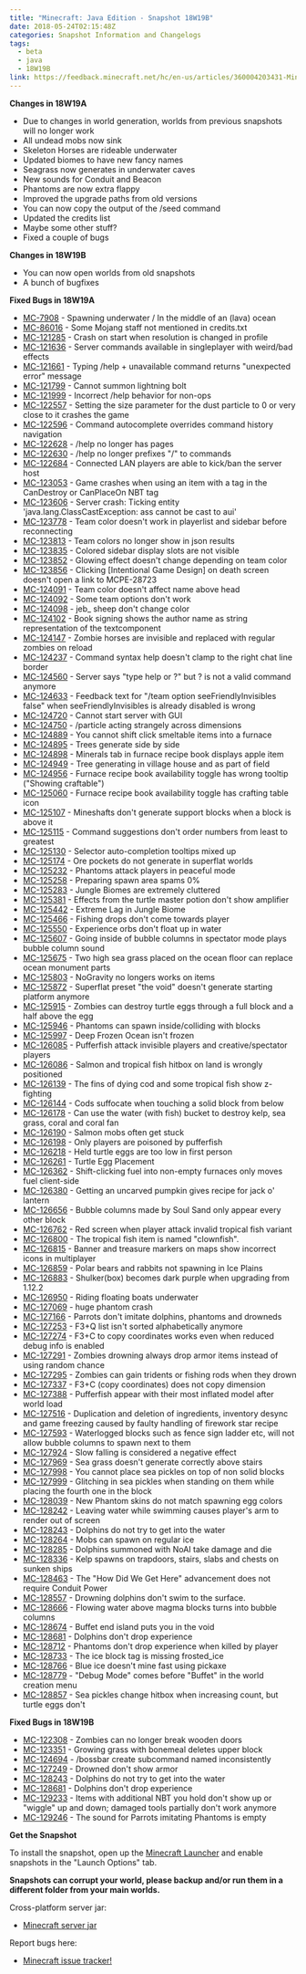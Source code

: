 ```yaml
---
title: "Minecraft: Java Edition - Snapshot 18W19B"
date: 2018-05-24T02:15:48Z
categories: Snapshot Information and Changelogs
tags:
  - beta
  - java
  - 18W19B
link: https://feedback.minecraft.net/hc/en-us/articles/360004203431-Minecraft-Java-Edition-Snapshot-18W19B
---
```


**Changes in 18W19A**

- Due to changes in world generation, worlds from previous snapshots will no longer work
- All undead mobs now sink
- Skeleton Horses are rideable underwater
- Updated biomes to have new fancy names
- Seagrass now generates in underwater caves
- New sounds for Conduit and Beacon
- Phantoms are now extra flappy
- Improved the upgrade paths from old versions
- You can now copy the output of the /seed command
- Updated the credits list
- Maybe some other stuff?
- Fixed a couple of bugs

  
**Changes in 18W19B**

- You can now open worlds from old snapshots
- A bunch of bugfixes

  
**Fixed Bugs in 18W19A**

- [MC-7908](https://bugs.mojang.com/browse/MC-7908) - Spawning underwater / In the middle of an (lava) ocean
- [MC-86016](https://bugs.mojang.com/browse/MC-86016) - Some Mojang staff not mentioned in credits.txt
- [MC-121285](https://bugs.mojang.com/browse/MC-121285) - Crash on start when resolution is changed in profile
- [MC-121636](https://bugs.mojang.com/browse/MC-121636) - Server commands available in singleplayer with weird/bad effects
- [MC-121661](https://bugs.mojang.com/browse/MC-121661) - Typing /help + unavailable command returns "unexpected error" message
- [MC-121799](https://bugs.mojang.com/browse/MC-121799) - Cannot summon lightning bolt
- [MC-121999](https://bugs.mojang.com/browse/MC-121999) - Incorrect /help behavior for non-ops
- [MC-122557](https://bugs.mojang.com/browse/MC-122557) - Setting the size parameter for the dust particle to 0 or very close to it crashes the game
- [MC-122596](https://bugs.mojang.com/browse/MC-122596) - Command autocomplete overrides command history navigation
- [MC-122628](https://bugs.mojang.com/browse/MC-122628) - /help no longer has pages
- [MC-122630](https://bugs.mojang.com/browse/MC-122630) - /help no longer prefixes "/" to commands
- [MC-122684](https://bugs.mojang.com/browse/MC-122684) - Connected LAN players are able to kick/ban the server host
- [MC-123053](https://bugs.mojang.com/browse/MC-123053) - Game crashes when using an item with a tag in the CanDestroy or CanPlaceOn NBT tag
- [MC-123606](https://bugs.mojang.com/browse/MC-123606) - Server crash: Ticking entity 'java.lang.ClassCastException: ass cannot be cast to aui'
- [MC-123778](https://bugs.mojang.com/browse/MC-123778) - Team color doesn't work in playerlist and sidebar before reconnecting
- [MC-123813](https://bugs.mojang.com/browse/MC-123813) - Team colors no longer show in json results
- [MC-123835](https://bugs.mojang.com/browse/MC-123835) - Colored sidebar display slots are not visible
- [MC-123852](https://bugs.mojang.com/browse/MC-123852) - Glowing effect doesn't change depending on team color
- [MC-123856](https://bugs.mojang.com/browse/MC-123856) - Clicking \[Intentional Game Design\] on death screen doesn't open a link to MCPE-28723
- [MC-124091](https://bugs.mojang.com/browse/MC-124091) - Team color doesn't affect name above head
- [MC-124092](https://bugs.mojang.com/browse/MC-124092) - Some team options don't work
- [MC-124098](https://bugs.mojang.com/browse/MC-124098) - jeb\_ sheep don't change color
- [MC-124102](https://bugs.mojang.com/browse/MC-124102) - Book signing shows the author name as string representation of the textcomponent
- [MC-124147](https://bugs.mojang.com/browse/MC-124147) - Zombie horses are invisible and replaced with regular zombies on reload
- [MC-124237](https://bugs.mojang.com/browse/MC-124237) - Command syntax help doesn't clamp to the right chat line border
- [MC-124560](https://bugs.mojang.com/browse/MC-124560) - Server says "type help or ?" but ? is not a valid command anymore
- [MC-124633](https://bugs.mojang.com/browse/MC-124633) - Feedback text for "/team option seeFriendlyInvisibles false" when seeFriendlyInvisibles is already disabled is wrong
- [MC-124720](https://bugs.mojang.com/browse/MC-124720) - Cannot start server with GUI
- [MC-124750](https://bugs.mojang.com/browse/MC-124750) - /particle acting strangely across dimensions
- [MC-124889](https://bugs.mojang.com/browse/MC-124889) - You cannot shift click smeltable items into a furnace
- [MC-124895](https://bugs.mojang.com/browse/MC-124895) - Trees generate side by side
- [MC-124898](https://bugs.mojang.com/browse/MC-124898) - Minerals tab in furnace recipe book displays apple item
- [MC-124949](https://bugs.mojang.com/browse/MC-124949) - Tree generating in village house and as part of field
- [MC-124956](https://bugs.mojang.com/browse/MC-124956) - Furnace recipe book availability toggle has wrong tooltip ("Showing craftable")
- [MC-125060](https://bugs.mojang.com/browse/MC-125060) - Furnace recipe book availability toggle has crafting table icon
- [MC-125107](https://bugs.mojang.com/browse/MC-125107) - Mineshafts don't generate support blocks when a block is above it
- [MC-125115](https://bugs.mojang.com/browse/MC-125115) - Command suggestions don't order numbers from least to greatest
- [MC-125130](https://bugs.mojang.com/browse/MC-125130) - Selector auto-completion tooltips mixed up
- [MC-125174](https://bugs.mojang.com/browse/MC-125174) - Ore pockets do not generate in superflat worlds
- [MC-125232](https://bugs.mojang.com/browse/MC-125232) - Phantoms attack players in peaceful mode
- [MC-125258](https://bugs.mojang.com/browse/MC-125258) - Preparing spawn area spams 0%
- [MC-125283](https://bugs.mojang.com/browse/MC-125283) - Jungle Biomes are extremely cluttered
- [MC-125381](https://bugs.mojang.com/browse/MC-125381) - Effects from the turtle master potion don't show amplifier
- [MC-125442](https://bugs.mojang.com/browse/MC-125442) - Extreme Lag in Jungle Biome
- [MC-125466](https://bugs.mojang.com/browse/MC-125466) - Fishing drops don't come towards player
- [MC-125550](https://bugs.mojang.com/browse/MC-125550) - Experience orbs don't float up in water
- [MC-125607](https://bugs.mojang.com/browse/MC-125607) - Going inside of bubble columns in spectator mode plays bubble column sound
- [MC-125675](https://bugs.mojang.com/browse/MC-125675) - Two high sea grass placed on the ocean floor can replace ocean monument parts
- [MC-125803](https://bugs.mojang.com/browse/MC-125803) - NoGravity no longers works on items
- [MC-125872](https://bugs.mojang.com/browse/MC-125872) - Superflat preset "the void" doesn't generate starting platform anymore
- [MC-125915](https://bugs.mojang.com/browse/MC-125915) - Zombies can destroy turtle eggs through a full block and a half above the egg
- [MC-125946](https://bugs.mojang.com/browse/MC-125946) - Phantoms can spawn inside/colliding with blocks
- [MC-125997](https://bugs.mojang.com/browse/MC-125997) - Deep Frozen Ocean isn't frozen
- [MC-126085](https://bugs.mojang.com/browse/MC-126085) - Pufferfish attack invisible players and creative/spectator players
- [MC-126086](https://bugs.mojang.com/browse/MC-126086) - Salmon and tropical fish hitbox on land is wrongly positioned
- [MC-126139](https://bugs.mojang.com/browse/MC-126139) - The fins of dying cod and some tropical fish show z-fighting
- [MC-126144](https://bugs.mojang.com/browse/MC-126144) - Cods suffocate when touching a solid block from below
- [MC-126178](https://bugs.mojang.com/browse/MC-126178) - Can use the water (with fish) bucket to destroy kelp, sea grass, coral and coral fan
- [MC-126190](https://bugs.mojang.com/browse/MC-126190) - Salmon mobs often get stuck
- [MC-126198](https://bugs.mojang.com/browse/MC-126198) - Only players are poisoned by pufferfish
- [MC-126218](https://bugs.mojang.com/browse/MC-126218) - Held turtle eggs are too low in first person
- [MC-126261](https://bugs.mojang.com/browse/MC-126261) - Turtle Egg Placement
- [MC-126362](https://bugs.mojang.com/browse/MC-126362) - Shift-clicking fuel into non-empty furnaces only moves fuel client-side
- [MC-126380](https://bugs.mojang.com/browse/MC-126380) - Getting an uncarved pumpkin gives recipe for jack o' lantern
- [MC-126656](https://bugs.mojang.com/browse/MC-126656) - Bubble columns made by Soul Sand only appear every other block
- [MC-126762](https://bugs.mojang.com/browse/MC-126762) - Red screen when player attack invalid tropical fish variant
- [MC-126800](https://bugs.mojang.com/browse/MC-126800) - The tropical fish item is named "clownfish".
- [MC-126815](https://bugs.mojang.com/browse/MC-126815) - Banner and treasure markers on maps show incorrect icons in multiplayer
- [MC-126859](https://bugs.mojang.com/browse/MC-126859) - Polar bears and rabbits not spawning in Ice Plains
- [MC-126883](https://bugs.mojang.com/browse/MC-126883) - Shulker(box) becomes dark purple when upgrading from 1.12.2
- [MC-126950](https://bugs.mojang.com/browse/MC-126950) - Riding floating boats underwater
- [MC-127069](https://bugs.mojang.com/browse/MC-127069) - huge phantom crash
- [MC-127166](https://bugs.mojang.com/browse/MC-127166) - Parrots don't imitate dolphins, phantoms and drowneds
- [MC-127253](https://bugs.mojang.com/browse/MC-127253) - F3+Q list isn't sorted alphabetically anymore
- [MC-127274](https://bugs.mojang.com/browse/MC-127274) - F3+C to copy coordinates works even when reduced debug info is enabled
- [MC-127291](https://bugs.mojang.com/browse/MC-127291) - Zombies drowning always drop armor items instead of using random chance
- [MC-127295](https://bugs.mojang.com/browse/MC-127295) - Zombies can gain tridents or fishing rods when they drown
- [MC-127337](https://bugs.mojang.com/browse/MC-127337) - F3+C (copy coordinates) does not copy dimension
- [MC-127388](https://bugs.mojang.com/browse/MC-127388) - Pufferfish appear with their most inflated model after world load
- [MC-127516](https://bugs.mojang.com/browse/MC-127516) - Duplication and deletion of ingredients, inventory desync and game freezing caused by faulty handling of firework star recipe
- [MC-127593](https://bugs.mojang.com/browse/MC-127593) - Waterlogged blocks such as fence sign ladder etc, will not allow bubble columns to spawn next to them
- [MC-127924](https://bugs.mojang.com/browse/MC-127924) - Slow falling is considered a negative effect
- [MC-127969](https://bugs.mojang.com/browse/MC-127969) - Sea grass doesn't generate correctly above stairs
- [MC-127998](https://bugs.mojang.com/browse/MC-127998) - You cannot place sea pickles on top of non solid blocks
- [MC-127999](https://bugs.mojang.com/browse/MC-127999) - Glitching in sea pickles when standing on them while placing the fourth one in the block
- [MC-128039](https://bugs.mojang.com/browse/MC-128039) - New Phantom skins do not match spawning egg colors
- [MC-128242](https://bugs.mojang.com/browse/MC-128242) - Leaving water while swimming causes player's arm to render out of screen
- [MC-128243](https://bugs.mojang.com/browse/MC-128243) - Dolphins do not try to get into the water
- [MC-128264](https://bugs.mojang.com/browse/MC-128264) - Mobs can spawn on regular ice
- [MC-128285](https://bugs.mojang.com/browse/MC-128285) - Dolphins summoned with NoAI take damage and die
- [MC-128336](https://bugs.mojang.com/browse/MC-128336) - Kelp spawns on trapdoors, stairs, slabs and chests on sunken ships
- [MC-128463](https://bugs.mojang.com/browse/MC-128463) - The "How Did We Get Here" advancement does not require Conduit Power
- [MC-128557](https://bugs.mojang.com/browse/MC-128557) - Drowning dolphins don't swim to the surface.
- [MC-128666](https://bugs.mojang.com/browse/MC-128666) - Flowing water above magma blocks turns into bubble columns
- [MC-128674](https://bugs.mojang.com/browse/MC-128674) - Buffet end island puts you in the void
- [MC-128681](https://bugs.mojang.com/browse/MC-128681) - Dolphins don't drop experience
- [MC-128712](https://bugs.mojang.com/browse/MC-128712) - Phantoms don't drop experience when killed by player
- [MC-128733](https://bugs.mojang.com/browse/MC-128733) - The ice block tag is missing frosted_ice
- [MC-128766](https://bugs.mojang.com/browse/MC-128766) - Blue ice doesn't mine fast using pickaxe
- [MC-128779](https://bugs.mojang.com/browse/MC-128779) - "Debug Mode" comes before "Buffet" in the world creation menu
- [MC-128857](https://bugs.mojang.com/browse/MC-128857) - Sea pickles change hitbox when increasing count, but turtle eggs don't

  
**Fixed Bugs in 18W19B**

- [MC-122308](https://bugs.mojang.com/browse/MC-122308) - Zombies can no longer break wooden doors
- [MC-123351](https://bugs.mojang.com/browse/MC-123351) - Growing grass with bonemeal deletes upper block
- [MC-124694](https://bugs.mojang.com/browse/MC-124694) - /bossbar create subcommand named inconsistently
- [MC-127249](https://bugs.mojang.com/browse/MC-127249) - Drowned don't show armor
- [MC-128243](https://bugs.mojang.com/browse/MC-128243) - Dolphins do not try to get into the water
- [MC-128681](https://bugs.mojang.com/browse/MC-128681) - Dolphins don't drop experience
- [MC-129233](https://bugs.mojang.com/browse/MC-129233) - Items with additional NBT you hold don't show up or "wiggle" up and down; damaged tools partially don't work anymore
- [MC-129246](https://bugs.mojang.com/browse/MC-129246) - The sound for Parrots imitating Phantoms is empty

  
**Get the Snapshot**  
  
To install the snapshot, open up the [Minecraft Launcher](https://minecraft.net/download) and enable snapshots in the "Launch Options" tab.  
  
**Snapshots can corrupt your world, please backup and/or run them in a different folder from your main worlds.**  
  
Cross-platform server jar:

- [Minecraft server jar](https://launcher.mojang.com/mc/game/18w19a/server/97ad982d57fb7b7cb9dc28ffd87c79538b1901f6/server.jar)

Report bugs here:

- [Minecraft issue tracker!](https://bugs.mojang.com/browse/MC)

